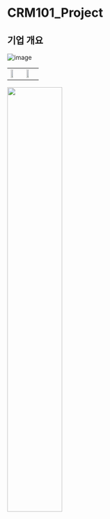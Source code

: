 # CRM101_Project
## 기업 개요
![image](https://github.com/user-attachments/assets/eb5e6ad0-14a1-4553-abf5-0e473bd6f0ee)
<table>
  <tr>
    <td><img src="https://github.com/user-attachments/assets/3cd54d82-0ff4-48a6-8cb4-d11981b4766a" width="50%" /></td>
    <td><img src="https://github.com/user-attachments/assets/c23a1f14-256e-4851-a102-bab5f51a7737" width="50%"/></td>
  </tr>
</table>
<img src="https://github.com/user-attachments/assets/50e79cad-7725-4438-b4ac-52119be0cc63" width="50%"/>




